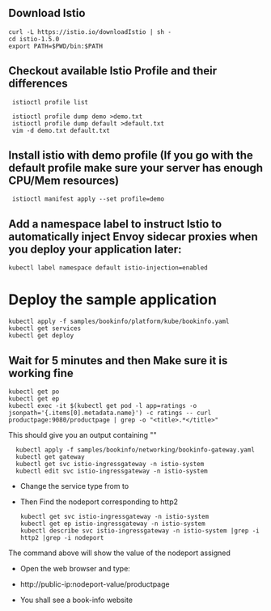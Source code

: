 
## Download Istio

    curl -L https://istio.io/downloadIstio | sh -
    cd istio-1.5.0
    export PATH=$PWD/bin:$PATH


## Checkout available Istio Profile and their differences
   
     istioctl profile list
   
     istioctl profile dump demo >demo.txt
     istioctl profile dump default >default.txt
     vim -d demo.txt default.txt

## Install istio with demo profile (If you go with the default profile make sure your server has enough CPU/Mem resources)
     
     istioctl manifest apply --set profile=demo
     
## Add a namespace label to instruct Istio to automatically inject Envoy sidecar proxies when you deploy your application later:

    kubectl label namespace default istio-injection=enabled

# Deploy the sample application 

    kubectl apply -f samples/bookinfo/platform/kube/bookinfo.yaml
    kubectl get services
    kubectl get deploy
    
## Wait for 5 minutes and then Make sure it is working fine 

    kubectl get po
    kubectl get ep    
    kubectl exec -it $(kubectl get pod -l app=ratings -o jsonpath='{.items[0].metadata.name}') -c ratings -- curl productpage:9080/productpage | grep -o "<title>.*</title>"
    
This should give you an output containing "<title>Simple Bookstore App</title>"

      kubectl apply -f samples/bookinfo/networking/bookinfo-gateway.yaml
      kubectl get gateway
      kubectl get svc istio-ingressgateway -n istio-system
      kubectl edit svc istio-ingressgateway -n istio-system
     
- Change the service type from <LoadBalancer> to <NodePort>
- Then Find the nodeport corresponding to http2 
     
      kubectl get svc istio-ingressgateway -n istio-system
      kubectl get ep istio-ingressgateway -n istio-system
      kubectl describe svc istio-ingressgateway -n istio-system |grep -i http2 |grep -i nodeport
      
The command above will show the value of the nodeport assigned  

 - Open the web browser and type: 
 
 - http://public-ip:nodeport-value/productpage 
    
 - You shall see a book-info website 
 
    


